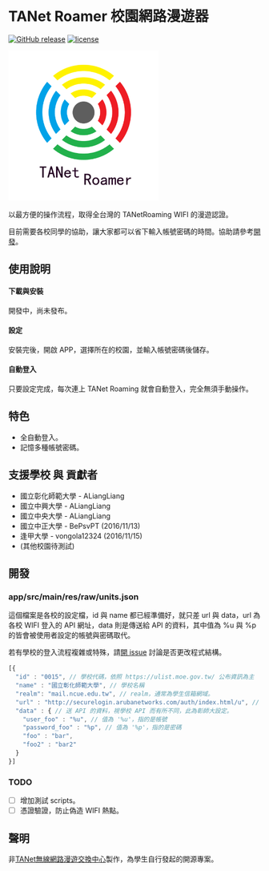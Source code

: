 # TANet Roamer 校園網路漫遊器

[![GitHub release](https://img.shields.io/github/release/ALiangLiang/TANetRoamer-android.svg)](https://github.com/ALiangLiang/TANetRoamer-android/releases/latest "最新版本") 
[![license](https://img.shields.io/github/license/ALiangLiang/TANetRoamer-android.svg)](https://github.com/ALiangLiang/TANetRoamer-android/blob/master/LICENSE "MIT開源協議")

<img src="app/src/main/ic_launcher-web.png" alt="logo" width="300"/>

以最方便的操作流程，取得全台灣的 TANetRoaming WIFI 的漫遊認證。

目前需要各校同學的協助，讓大家都可以省下輸入帳號密碼的時間。協助請參考[開發](#開發 "開發")。

## 使用說明

#### 下載與安裝

開發中，尚未發布。

#### 設定

安裝完後，開啟 APP，選擇所在的校園，並輸入帳號密碼後儲存。

#### 自動登入

只要設定完成，每次連上 TANet Roaming 就會自動登入，完全無須手動操作。

## 特色

- 全自動登入。
- 記憶多種帳號密碼。

## 支援學校 與 貢獻者

- 國立彰化師範大學 - ALiangLiang
- 國立中興大學 - ALiangLiang
- 國立中央大學 - ALiangLiang
- 國立中正大學 - BePsvPT (2016/11/13)
- 逢甲大學 - vongola12324 (2016/11/15)
- (其他校園待測試)

## 開發

### app/src/main/res/raw/units.json

這個檔案是各校的設定檔，id 與 name 都已經準備好，就只差 url 與 data，url 為各校 WIFI 登入的 API 網址，data 則是傳送給 API 的資料，其中值為 %u 與 %p 的皆會被使用者設定的帳號與密碼取代。

 若有學校的登入流程複雜或特殊，請[開 issue](issue/new) 討論是否更改程式結構。

```javascript
[{
  "id" : "0015", // 學校代碼，依照 https://ulist.moe.gov.tw/ 公布資訊為主
  "name" : "國立彰化師範大學", // 學校名稱
  "realm": "mail.ncue.edu.tw", // realm，通常為學生信箱網域。
  "url" : "http://securelogin.arubanetworks.com/auth/index.html/u", // 登入 API 網址，有可能視學校而有所不同。
  "data" : { // 送 API 的資料，視學校 API 而有所不同，此為彰師大設定。
    "user_foo" : "%u", // 值為 '%u'，指的是帳號
    "password_foo" : "%p", // 值為 '%p'，指的是密碼
    "foo" : "bar",
    "foo2" : "bar2"
  }
}]
```

### TODO

- [ ] 增加測試 scripts。
- [ ] 憑證驗證，防止偽造 WIFI 熱點。

## 聲明

非[TANet無線網路漫遊交換中心](https://roamingcenter.tanet.edu.tw/)製作，為學生自行發起的開源專案。

